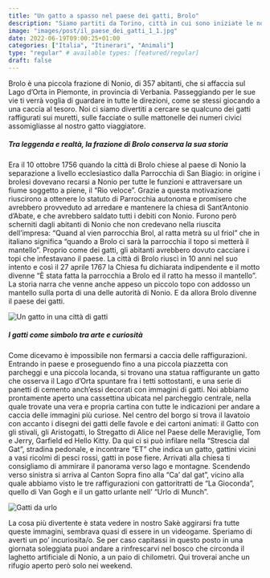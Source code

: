 ```yaml
---
title: "Un gatto a spasso nel paese dei gatti, Brolo"
description: "Siamo partiti da Torino, città in cui sono iniziate le nostre avventure con Sakè al guinzaglio, e abbiamo raggiunto Brolo, paese dei gatti"
image: "images/post/il_paese_dei_gatti_1_1.jpg"
date: 2022-06-19T09:00:25+01:00
categories: ["Italia", "Itinerari", "Animali"]
type: "regular" # available types: [featured/regular]
draft: false
---
```


Brolo è una piccola frazione di Nonio, di 357 abitanti, che si affaccia sul Lago d’Orta in Piemonte, in provincia di Verbania. Passeggiando per le sue vie ti verrà voglia di guardare in tutte le direzioni, come se stessi giocando a una caccia al tesoro. Noi ci siamo divertiti a cercare se qualcuno dei gatti raffigurati sui muretti, sulle facciate o sulle mattonelle dei numeri civici assomigliasse al nostro gatto viaggiatore. 

##### Tra leggenda e realtà, la frazione di Brolo conserva la sua storia 
Era il 10 ottobre 1756 quando la città di Brolo chiese al paese di Nonio la separazione a livello ecclesiastico dalla Parrocchia di San Biagio: in origine i brolesi dovevano recarsi a Nonio per tutte le funzioni e attraversare un fiume soggetto a piene, il “Rio veloce”.
Grazie a questa motivazione riuscirono a ottenere lo statuto di Parrocchia autonoma e promisero che avrebbero provveduto ad arredare e mantenere la chiesa di Sant’Antonio d’Abate, e che avrebbero saldato tutti i debiti con Nonio.
Furono però scherniti dagli abitanti di Nonio che non credevano nella riuscita dell’impresa: “Quand al vien parrocchia Brol, al ratta metrà su ul friol” che in italiano significa “quando a Brolo ci sarà la parrocchia il topo si metterà il mantello”.
Proprio come dei gatti, gli abitanti avrebbero dovuto cacciare i topi che infestavano il paese. La città di Brolo riuscì in 10 anni nel suo intento e così il 27 aprile 1767 la Chiesa fu dichiarata indipendente e il motto divenne “È stata fatta la parrocchia a Brolo ed il ratto ha messo il mantello”.
La storia narra che venne anche appeso un piccolo topo con addosso un mantello sulla porta di una delle autorità di Nonio. E da allora Brolo divenne il paese dei gatti.

![Un gatto in una città di gatti](https://res.cloudinary.com/ilgattodicitturin/image/upload/f_webp,q_auto,w_800,dpr_auto/v1655735465/Articoli/IL_PAESE_DEI_GATTI__1.2_x4uzgk.jpg)

##### I gatti come simbolo tra arte e curiosità
Come dicevamo è impossibile non fermarsi a caccia delle raffigurazioni. Entrando in paese e proseguendo fino a una piccola piazzetta con parcheggi e una piccola locanda, si trovano una statua raffigurante un gatto che osserva il Lago d’Orta spuntare fra i tetti sottostanti, e una serie di panetti di cemento anch’essi decorati con immagini di gatti. 
Noi abbiamo prontamente aperto una cassettina ubicata nel parcheggio centrale, nella quale trovate una vera e propria cartina con tutte le indicazioni per andare a caccia delle immagini più curiose. 
Nel centro del borgo si trova il lavatoio con accanto i disegni dei gatti delle favole e dei cartoni animati: il Gatto con gli stivali, gli Aristogatti, lo Stregatto di Alice nel Paese delle Meraviglie, Tom e Jerry, Garfield ed Hello Kitty. Da qui ci si può infilare nella “Strescia dal Gat”, stradina pedonale, e incontrare “ET” che indica un gatto, gattini vicini a vasi ricolmi di pesci rossi, gatti in pose fiere. 
Arrivati alla chiesa ti consigliamo di ammirare il panorama verso lago e montagne. Scendendo verso sinistra si arriva al Canton Sopra fino alla “Ca’ dal gat”, vicino alla quale abbiamo visto le tre raffigurazioni con gattoritratti de “La Gioconda”, quello di Van Gogh e il un gatto urlante nell’ “Urlo di Munch”.

![Gatti da urlo](https://res.cloudinary.com/ilgattodicitturin/image/upload/f_webp,q_auto,w_800,dpr_auto/v1655739242/Articoli/il_paese_dei_gatti_1_3_nsgo4s.jpg)

La cosa più divertente è stata vedere in nostro Sakè aggirarsi fra tutte queste immagini, sembrava quasi di essere in un videogame. 
Speriamo di averti un po’ incuriosita/o.
Se per caso capitassi in questo posto in una giornata soleggiata puoi andare a rinfrescarvi nel bosco che circonda il laghetto artificiale di Nonio, a un paio di chilometri. Qui troverai anche un rifugio aperto però solo nei weekend.
